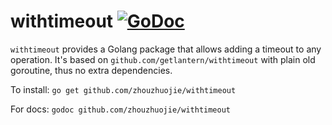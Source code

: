 withtimeout [![GoDoc](https://godoc.org/github.com/zhouzhuojie/withtimeout?status.png)](http://godoc.org/github.com/zhouzhuojie/withtimeout)
==========
`withtimeout` provides a Golang package that allows adding a timeout to any operation. It's based on `github.com/getlantern/withtimeout` with plain old goroutine, thus no extra dependencies.

To install:
`go get github.com/zhouzhuojie/withtimeout`

For docs:
`godoc github.com/zhouzhuojie/withtimeout`

